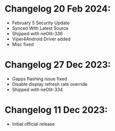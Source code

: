 # Changelog 20 Feb 2024:
- February 5 Security Update
- Synced With Latest Source
- Shipped with neOlit-336
- Viper4Android Driver added
- Misc fixed

# Changelog 27 Dec 2023:
- Gapps flashing issue fixed
- Disable display refresh rate override
- Shipped with neOlit-334

# Changelog 11 Dec 2023: 
- Initial official release
